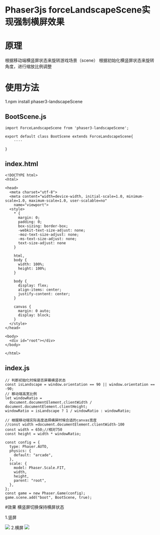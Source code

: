 # Phaser3js forceLandscapeScene实现强制横屏效果
# 原理
根据移动端横竖屏状态来旋转游戏场景（scene）
根据初始化横竖屏状态来旋转角度，进行缩放比例调整

# 使用方法
1.npm install phaser3-landscapeScene


## BootScene.js    
	import ForceLandscapeScene from 'phaser3-landscapeScene';
	
	export default class BootScene extends ForceLandscapeScene{
		····
		
	}

## index.html
	<!DOCTYPE html>
	<html>
	
	<head>
	  <meta charset="utf-8">
	  <meta content="width=device-width, initial-scale=1.0, minimum-scale=1.0, maximum-scale=1.0, user-scalable=no"
	    name="viewport">
	  <style>
	    * {
	      margin: 0;
	      padding: 0;
	      box-sizing: border-box;
	      -webkit-text-size-adjust: none;
	      -moz-text-size-adjust: none;
	      -ms-text-size-adjust: none;
	      text-size-adjust: none
	    }
	
	    html,
	    body {
	      width: 100%;
	      height: 100%;
	    }
	
	    body {
	      display: flex;
	      align-items: center;
	      justify-content: center;
	    }
	
	    canvas {
	      margin: 0 auto;
	      display: block;
	    }
	  </style>
	</head>
	
	<body>
	  <div id="root"></div>
	</body>
	
	</html>



## index.js

	// 判断初始化时候是否屏幕横竖状态
	const isLandscape = window.orientation == 90 || window.orientation == -90;
	// 移动端高宽比例
	let windowRatio =
	  document.documentElement.clientWidth / document.documentElement.clientHeight;
	windowRatio = isLandscape ? 1 / windowRatio : windowRatio;
	
	// 根据移动端实际高度选择横屏时候合适的canvas宽度
	//const width =document.documentElement.clientWidth-100
	const width = 650;//相对750
	const height = width * windowRatio;
	
	const config = {
	  type: Phaser.AUTO,
	  physics: {
	    default: "arcade",
	  },
	  scale: {
	    model: Phaser.Scale.FIT,
	    width,
	    height,
	    parent: "root",
	  },
	};
	const game = new Phaser.Game(config);
	game.scene.add("boot", BootScene, true);

#效果
横竖屏切换保持横屏状态


1.竖屏

![](https://xncake-1257311440.cos.ap-guangzhou.myqcloud.com/img/3bbcbb40-f598-11ea-b224-a7ba00f99d7e.png)
2.横屏
![](https://xncake-1257311440.cos.ap-guangzhou.myqcloud.com/img/5b091f20-f598-11ea-8e28-7f8b1880c479.png)